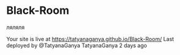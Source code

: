 # Black-Room
ляляля

Your site is live at https://tatyanaganya.github.io/Black-Room/
Last deployed by @TatyanaGanya TatyanaGanya 2 days ago
